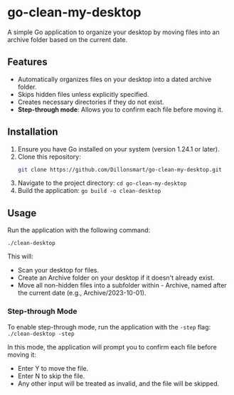 # go-clean-my-desktop

A simple Go application to organize your desktop by moving files into an archive folder based on the current date.

## Features

- Automatically organizes files on your desktop into a dated archive folder.
- Skips hidden files unless explicitly specified.
- Creates necessary directories if they do not exist.
- **Step-through mode**: Allows you to confirm each file before moving it.


## Installation

1. Ensure you have Go installed on your system (version 1.24.1 or later).
2. Clone this repository:
   ```sh
   git clone https://github.com/Dillonsmart/go-clean-my-desktop.git
3. Navigate to the project directory:
`cd go-clean-my-desktop`
4. Build the application:
`go build -o clean-desktop`

## Usage
Run the application with the following command:

`./clean-desktop`

This will:

- Scan your desktop for files.
- Create an Archive folder on your desktop if it doesn't already exist.
- Move all non-hidden files into a subfolder within - Archive, named after the current date (e.g., Archive/2023-10-01).

### Step-through Mode
To enable step-through mode, run the application with the `-step` flag:
```./clean-desktop -step```

In this mode, the application will prompt you to confirm each file before moving it:

- Enter Y to move the file.
- Enter N to skip the file.
- Any other input will be treated as invalid, and the file will be skipped.